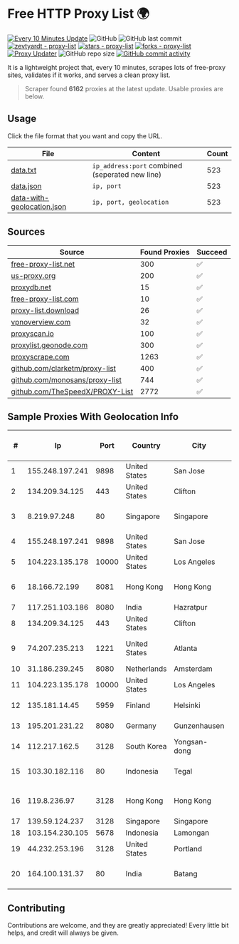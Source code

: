 
# Free HTTP Proxy List 🌍

[![Every 10 Minutes Update](https://github.com/mertguvencli/http-proxy-list/actions/workflows/main.yml/badge.svg?branch=main)](https://github.com/mertguvencli/http-proxy-list/actions/workflows/main.yml)
![GitHub](https://img.shields.io/github/license/mertguvencli/http-proxy-list)
![GitHub last commit](https://img.shields.io/github/last-commit/mertguvencli/http-proxy-list)
[![zevtyardt - proxy-list](https://img.shields.io/static/v1?label=zevtyardt&message=proxy-list&color=blue&logo=github)](https://github.com/zevtyardt/proxy-list "Go to GitHub repo")
[![stars - proxy-list](https://img.shields.io/github/stars/zevtyardt/proxy-list?style=social)](https://github.com/zevtyardt/proxy-list)
[![forks - proxy-list](https://img.shields.io/github/forks/zevtyardt/proxy-list?style=social)](https://github.com/zevtyardt/proxy-list)
[![Proxy Updater](https://github.com/zevtyardt/proxy-list/workflows/Proxy%20Updater/badge.svg)](https://github.com/zevtyardt/proxy-list/actions?query=workflow:"Proxy+Updater")
![GitHub repo size](https://img.shields.io/github/repo-size/zevtyardt/proxy-list)
[![GitHub commit activity](https://img.shields.io/github/commit-activity/m/zevtyardt/proxy-list?logo=commits)](https://github.com/zevtyardt/proxy-list/commits/main)

It is a lightweight project that, every 10 minutes, scrapes lots of free-proxy sites, validates if it works, and serves a clean proxy list.

> Scraper found **6162** proxies at the latest update. Usable proxies are below.

## Usage

Click the file format that you want and copy the URL.

|File|Content|Count|
|----|-------|-----|
|[data.txt](https://raw.githubusercontent.com/mertguvencli/http-proxy-list/main/proxy-list/data.txt)|`ip_address:port` combined (seperated new line)|523|
|[data.json](https://raw.githubusercontent.com/mertguvencli/http-proxy-list/main/proxy-list/data.json)|`ip, port`|523|
|[data-with-geolocation.json](https://raw.githubusercontent.com/mertguvencli/http-proxy-list/main/proxy-list/data-with-geolocation.json)|`ip, port, geolocation`|523|

## Sources

|Source|Found Proxies|Succeed|
|------|-------------|-------|
|[free-proxy-list.net](https://free-proxy-list.net)|300|✅|
|[us-proxy.org](https://www.us-proxy.org)|200|✅|
|[proxydb.net](http://proxydb.net)|15|✅|
|[free-proxy-list.com](https://free-proxy-list.com/?page=&port=&type%5B%5D=http&type%5B%5D=https&up_time=0&search=Search)|10|✅|
|[proxy-list.download](https://www.proxy-list.download/HTTP)|26|✅|
|[vpnoverview.com](https://vpnoverview.com/privacy/anonymous-browsing/free-proxy-servers)|32|✅|
|[proxyscan.io](https://www.proxyscan.io)|100|✅|
|[proxylist.geonode.com](https://proxylist.geonode.com/api/proxy-list?limit=300&page=1&sort_by=lastChecked&sort_type=desc&protocols=http,https)|300|✅|
|[proxyscrape.com](https://api.proxyscrape.com/v2/?request=displayproxies&protocol=http&timeout=10000&country=all&ssl=all&anonymity=all)|1263|✅|
|[github.com/clarketm/proxy-list](https://raw.githubusercontent.com/clarketm/proxy-list/master/proxy-list-raw.txt)|400|✅|
|[github.com/monosans/proxy-list](https://raw.githubusercontent.com/monosans/proxy-list/main/proxies/http.txt)|744|✅|
|[github.com/TheSpeedX/PROXY-List](https://raw.githubusercontent.com/TheSpeedX/PROXY-List/master/http.txt)|2772|✅|


## Sample Proxies With Geolocation Info

|#|Ip|Port|Country|City|Internet Service Provider|
|-|--|----|-------|----|-------------------------|
|1|155.248.197.241|9898|United States|San Jose|Oracle Corporation|
|2|134.209.34.125|443|United States|Clifton|DigitalOcean, LLC|
|3|8.219.97.248|80|Singapore|Singapore|Alibaba (US) Technology Co., Ltd.|
|4|155.248.197.241|9898|United States|San Jose|Oracle Corporation|
|5|104.223.135.178|10000|United States|Los Angeles|LayerHost|
|6|18.166.72.199|8081|Hong Kong|Hong Kong|Amazon Technologies Inc.|
|7|117.251.103.186|8080|India|Hazratpur|BSNL Internet|
|8|134.209.34.125|443|United States|Clifton|DigitalOcean, LLC|
|9|74.207.235.213|1221|United States|Atlanta|Akamai Technologies, Inc.|
|10|31.186.239.245|8080|Netherlands|Amsterdam|NetSkope Inc|
|11|104.223.135.178|10000|United States|Los Angeles|LayerHost|
|12|135.181.14.45|5959|Finland|Helsinki|Hetzner Online GmbH|
|13|195.201.231.22|8080|Germany|Gunzenhausen|Hetzner Online GmbH|
|14|112.217.162.5|3128|South Korea|Yongsan-dong|LG DACOM Corporation|
|15|103.30.182.116|80|Indonesia|Tegal|PT DES Teknologi Informasi|
|16|119.8.236.97|3128|Hong Kong|Hong Kong|Huawei International Pte. Ltd.|
|17|139.59.124.237|3128|Singapore|Singapore|DIGITALOCEAN|
|18|103.154.230.105|5678|Indonesia|Lamongan|DIGITNET|
|19|44.232.253.196|3128|United States|Portland|Amazon.com, Inc.|
|20|164.100.131.37|80|India|Batang|National Knowledge Network|



## Contributing

Contributions are welcome, and they are greatly appreciated! Every
little bit helps, and credit will always be given.

